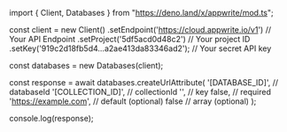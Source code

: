 import { Client, Databases } from "https://deno.land/x/appwrite/mod.ts";

const client = new Client()
    .setEndpoint('https://cloud.appwrite.io/v1') // Your API Endpoint
    .setProject('5df5acd0d48c2') // Your project ID
    .setKey('919c2d18fb5d4...a2ae413da83346ad2'); // Your secret API key

const databases = new Databases(client);

const response = await databases.createUrlAttribute(
    '[DATABASE_ID]', // databaseId
    '[COLLECTION_ID]', // collectionId
    '', // key
    false, // required
    'https://example.com', // default (optional)
    false // array (optional)
);

console.log(response);

